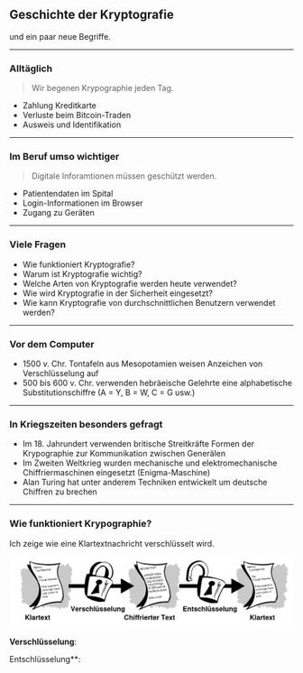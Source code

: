 ## Geschichte der Kryptografie

und ein paar neue Begriffe.

---
### Alltäglich

> Wir begenen Krypographie jeden Tag.

* Zahlung Kreditkarte
* Verluste beim Bitcoin-Traden
* Ausweis und Identifikation

---
### Im Beruf umso wichtiger

> Digitale Inforamtionen müssen geschützt werden.

* Patientendaten im Spital
* Login-Informationen im Browser
* Zugang zu Geräten

---
### Viele Fragen

* Wie funktioniert Kryptografie?
* Warum ist Kryptografie wichtig?
* Welche Arten von Kryptografie werden heute verwendet?
* Wie wird Kryptografie in der Sicherheit eingesetzt?
* Wie kann Kryptografie von durchschnittlichen Benutzern verwendet werden?

---
### Vor dem Computer

* 1500 v. Chr. Tontafeln aus Mesopotamien weisen Anzeichen von Verschlüsselung auf
* 500 bis 600 v. Chr. verwenden hebräeische Gelehrte eine alphabetische Substitutionschiffre (A = Y, B = W, C = G usw.)

---
### In Kriegszeiten besonders gefragt

* Im 18. Jahrundert verwenden britische Streitkräfte Formen der Krypographie zur Kommunikation zwischen Generälen
* Im Zweiten Weltkrieg wurden mechanische und elektromechanische Chiffriermaschinen eingesetzt (Enigma-Maschine)
* Alan Turing hat unter anderem Techniken entwickelt um deutsche Chiffren zu brechen

---
### Wie funktioniert Krypographie?

Ich zeige wie eine Klartextnachricht verschlüsselt wird.

![](verschl%C3%BCsselung-und-entschl%C3%BCsselung.png)

**Verschlüsselung**:

Entschlüsselung**: